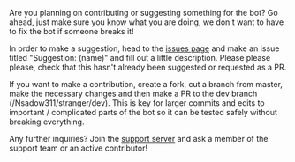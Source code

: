 Are you planning on contributing or suggesting something for the bot? Go ahead, just make sure you know what you are doing, we don't want to have to fix the bot if someone breaks it!

In order to make a suggestion, head to the [issues page](https://github.com/Nsadow311/stranger/issues) and make an issue titled "Suggestion: (name)" and fill out a little description. Please please please, check that this hasn't already been suggested or requested as a PR.

If you want to make a contribution, create a fork, cut a branch from master, make the necessary changes and then make a PR to the dev branch (/Nsadow311/stranger/dev). This is key for larger commits and edits to important / complicated parts of the bot so it can be tested safely without breaking everything.

Any further inquiries? Join the [support server](https://discord.gg/4udtcA5) and ask a member of the support team or an active contributor!
